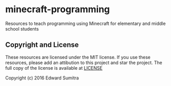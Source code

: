 # minecraft-programming
Resources to teach programming using Minecraft for elementary and middle school students

## Copyright and License
These resources are licensed under the MIT license. If you use these resources, please add an attibution to this project and star the project. The full copy of the license is available at [LICENSE](./LICENSE)

Copyright (c) 2016 Edward Sumitra

